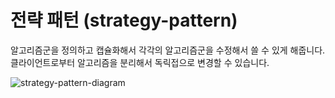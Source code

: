 # 전략 패턴 (strategy-pattern)
알고리즘군을 정의하고 캡슐화해서 각각의 알고리즘군을 수정해서 쓸 수 있게 해줍니다.  
클라이언트로부터 알고리즘을 분리해서 독릭접으로 변경할 수 있습니다.  

![strategy-pattern-diagram](https://github.com/juyeop03/design-pattern-study/assets/49600974/b960c071-9113-483a-8a22-6b363c2de6c4)
